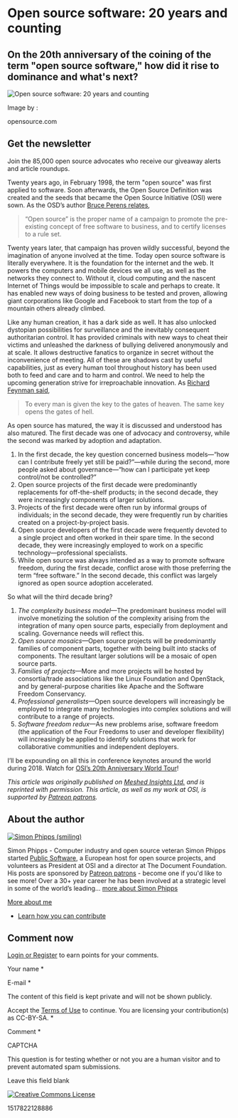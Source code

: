 Open source software: 20 years and counting
===========================================

On the 20th anniversary of the coining of the term "open source software," how did it rise to dominance and what's next?
------------------------------------------------------------------------------------------------------------------------

![Open source software: 20 years and counting](https://opensource.com/sites/default/files/styles/image-full-size/public/lead-images/2cents.png?itok=XlT7kFNY "Open source software: 20 years and counting")

Image by : 

opensource.com

Get the newsletter
------------------

Join the 85,000 open source advocates who receive our giveaway alerts and article roundups.

Twenty years ago, in February 1998, the term "open source" was first applied to software. Soon afterwards, the Open Source Definition was created and the seeds that became the Open Source Initiative (OSI) were sown. As the OSD’s author [Bruce Perens relates](https://perens.com/2017/09/26/on-usage-of-the-phrase-open-source/),

> “Open source” is the proper name of a campaign to promote the pre-existing concept of free software to business, and to certify licenses to a rule set.

Twenty years later, that campaign has proven wildly successful, beyond the imagination of anyone involved at the time. Today open source software is literally everywhere. It is the foundation for the internet and the web. It powers the computers and mobile devices we all use, as well as the networks they connect to. Without it, cloud computing and the nascent Internet of Things would be impossible to scale and perhaps to create. It has enabled new ways of doing business to be tested and proven, allowing giant corporations like Google and Facebook to start from the top of a mountain others already climbed.

Like any human creation, it has a dark side as well. It has also unlocked dystopian possibilities for surveillance and the inevitably consequent authoritarian control. It has provided criminals with new ways to cheat their victims and unleashed the darkness of bullying delivered anonymously and at scale. It allows destructive fanatics to organize in secret without the inconvenience of meeting. All of these are shadows cast by useful capabilities, just as every human tool throughout history has been used both to feed and care and to harm and control. We need to help the upcoming generation strive for irreproachable innovation. As [Richard Feynman said](https://www.brainpickings.org/2013/07/19/richard-feynman-science-morality-poem/),

> To every man is given the key to the gates of heaven. The same key opens the gates of hell.

As open source has matured, the way it is discussed and understood has also matured. The first decade was one of advocacy and controversy, while the second was marked by adoption and adaptation.

1.  In the first decade, the key question concerned business models—“how can I contribute freely yet still be paid?”—while during the second, more people asked about governance—“how can I participate yet keep control/not be controlled?”
2.  Open source projects of the first decade were predominantly replacements for off-the-shelf products; in the second decade, they were increasingly components of larger solutions.
3.  Projects of the first decade were often run by informal groups of individuals; in the second decade, they were frequently run by charities created on a project-by-project basis.
4.  Open source developers of the first decade were frequently devoted to a single project and often worked in their spare time. In the second decade, they were increasingly employed to work on a specific technology—professional specialists.
5.  While open source was always intended as a way to promote software freedom, during the first decade, conflict arose with those preferring the term “free software.” In the second decade, this conflict was largely ignored as open source adoption accelerated.

So what will the third decade bring?

1.  _The complexity business model_—The predominant business model will involve monetizing the solution of the complexity arising from the integration of many open source parts, especially from deployment and scaling. Governance needs will reflect this.
2.  _Open source mosaics_—Open source projects will be predominantly families of component parts, together with being built into stacks of components. The resultant larger solutions will be a mosaic of open source parts.
3.  _Families of projects_—More and more projects will be hosted by consortia/trade associations like the Linux Foundation and OpenStack, and by general-purpose charities like Apache and the Software Freedom Conservancy.
4.  _Professional generalists_—Open source developers will increasingly be employed to integrate many technologies into complex solutions and will contribute to a range of projects.
5.  _Software freedom redux_—As new problems arise, software freedom (the application of the Four Freedoms to user and developer flexibility) will increasingly be applied to identify solutions that work for collaborative communities and independent deployers.

I’ll be expounding on all this in conference keynotes around the world during 2018. Watch for [OSI’s 20th Anniversary World Tour](https://opensource.org/node/905)!

_This article was originally published on [Meshed Insights Ltd.](https://meshedinsights.com/2017/12/21/20-years-and-counting/) and is reprinted with permission. This article, as well as my work at OSI, is supported by [Patreon patrons](https://patreon.com/webmink)._

About the author
----------------

[![Simon Phipps (smiling)](https://opensource.com/sites/default/files/styles/profile_pictures/public/pictures/picture-2305.jpg?itok=CefW_OYh)](/users/simonphipps)

Simon Phipps \- Computer industry and open source veteran Simon Phipps started [Public Software](https://publicsoftware.eu/), a European host for open source projects, and volunteers as President at OSI and a director at The Document Foundation. His posts are sponsored by [Patreon patrons](https://patreon.com/webmink) \- become one if you'd like to see more! Over a 30+ year career he has been involved at a strategic level in some of the world’s leading... [more about Simon Phipps](/users/simonphipps)

[More about me](/users/simonphipps)

*   [Learn how you can contribute](/participate)

Comment now
-----------

[Login or Register](/user/login?destination=node/41711) to earn points for your comments.

Your name * 

E-mail * 

The content of this field is kept private and will not be shown publicly.

  

 Accept the [Terms of Use](/legal) to continue. You are licensing your contribution(s) as CC-BY-SA. *

Comment *

CAPTCHA

This question is for testing whether or not you are a human visitor and to prevent automated spam submissions.

  

Leave this field blank 

[![Creative Commons License](/sites/all/themes/opensource/images/cc-by-sa-4.png "This work is licensed under a Creative Commons Attribution-Share Alike 4.0 International License.")](http://creativecommons.org/licenses/by-sa/4.0/)

1517822128886